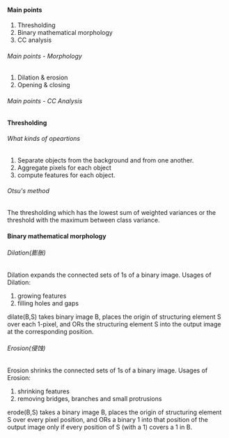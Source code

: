 #### Main points
1. Thresholding
2. Binary mathematical morphology
3. CC analysis

###### Main points - Morphology
1. Dilation & erosion
2. Opening & closing

###### Main points - CC Analysis

#### Thresholding
###### What kinds of opeartions
1. Separate objects from the background and from one another.
2. Aggregate pixels for each object
3. compute features for each object.

###### Otsu's method
The thresholding which has the lowest sum of weighted variances or the threshold with the maximum between class variance.

#### Binary mathematical morphology
###### Dilation(膨胀)
Dilation expands the connected sets of 1s of a binary image.
Usages of Dilation:
1. growing features
2. filling holes and gaps

dilate(B,S) takes binary image B, places the origin of structuring element S over each 1-pixel, and ORs the structuring element S into the output image at the corresponding position.

######  Erosion(侵蚀)
Erosion shrinks the connected sets of 1s of a binary image.
Usages of Erosion:
1. shrinking features
2. removing bridges, branches and small protrusions

erode(B,S) takes a binary image B, places the origin of structuring element S over every pixel position, and ORs a binary 1 into that position of the output image only if every position of S (with a 1) covers a 1 in B.


